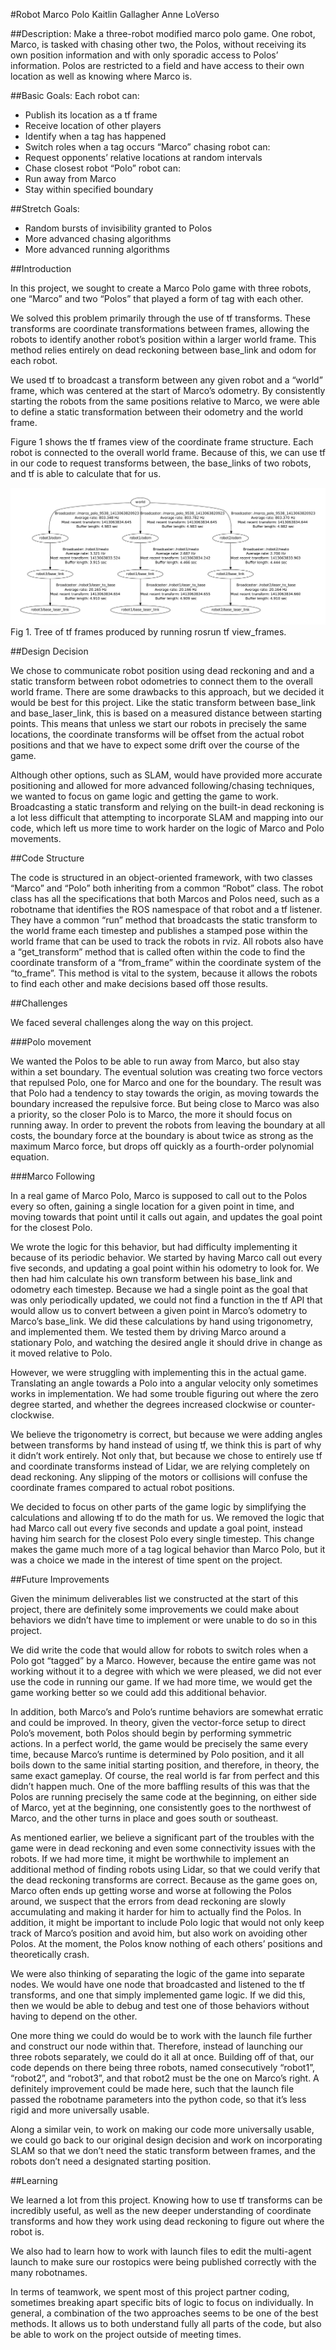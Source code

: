 #Robot Marco Polo
Kaitlin Gallagher
Anne LoVerso

##Description:
Make a three-robot modified marco polo game. One robot, Marco, is tasked with chasing other two, the Polos, without receiving its own position information and with only sporadic access to Polos’ information. Polos are restricted to a field and have access to their own location as well as knowing where Marco is. 

##Basic Goals:
Each robot can:
- Publish its location as a tf frame
- Receive location of other players
- Identify when a tag has happened
- Switch roles when a tag occurs
“Marco” chasing robot can:
- Request opponents’ relative locations at random intervals
- Chase closest robot
“Polo” robot can:
- Run away from Marco
- Stay within specified boundary

##Stretch Goals:
- Random bursts of invisibility granted to Polos
- More advanced chasing algorithms
- More advanced running algorithms


##Introduction

In this project, we sought to create a Marco Polo game with three robots, one “Marco” and two “Polos” that played a form of tag with each other. 

We solved this problem primarily through the use of tf transforms. These transforms are coordinate transformations between frames, allowing the robots to identify another robot’s position within a larger world frame. This method relies entirely on dead reckoning between base_link and odom for each robot.

We used tf to broadcast a transform between any given robot and a “world” frame, which was centered at the start of Marco’s odometry. By consistently starting the robots from the same positions relative to Marco, we were able to define a static transformation between their odometry and the world frame.

Figure 1 shows the tf frames view of the coordinate frame structure. Each robot is connected to the overall world frame. Because of this, we can use tf in our code to request transforms between, the base_links of two robots, and tf is able to calculate that for us.

![Figure 1](frames.png)
Fig 1. Tree of tf frames produced by running rosrun tf view_frames.

##Design Decision

We chose to communicate robot position using dead reckoning and and a static transform between robot odometries to connect them to the overall world frame. There are some drawbacks to this approach, but we decided it would be best for this project. Like the static transform between base_link and base_laser_link, this is based on a measured distance between starting points. This means that unless we start our robots in precisely the same locations, the coordinate transforms will be offset from the actual robot positions and that we have to expect some drift over the course of the game.

Although other options, such as SLAM, would have provided more accurate positioning and allowed for more advanced following/chasing techniques, we wanted to focus on game logic and getting the game to work. Broadcasting a static transform and relying on the built-in dead reckoning is a lot less difficult that attempting to incorporate SLAM and mapping into our code, which left us more time to work harder on the logic of Marco and Polo movements. 

##Code Structure

The code is structured in an object-oriented framework, with two classes “Marco” and “Polo” both inheriting from a common “Robot” class. The robot class has all the specifications that both Marcos and Polos need, such as a robotname that identifies the ROS namespace of that robot and a tf listener. They have a common “run” method that broadcasts the static transform to the world frame each timestep and publishes a stamped pose within the world frame that can be used to track the robots in rviz. All robots also have a “get_transform” method that is called often within the code to find the coordinate transform of a “from_frame” within the coordinate system of the “to_frame”. This method is vital to the system, because it allows the robots to find each other and make decisions based off those results.

##Challenges

We faced several challenges along the way on this project.

###Polo movement

We wanted the Polos to be able to run away from Marco, but also stay within a set boundary. The eventual solution was creating two force vectors that repulsed Polo, one for Marco and one for the boundary. The result was that Polo had a tendency to stay towards the origin, as moving towards the boundary increased the repulsive force. But being close to Marco was also a priority, so the closer Polo is to Marco, the more it should focus on running away. In order to prevent the robots from leaving the boundary at all costs, the boundary force at the boundary is about twice as strong as the maximum Marco force, but drops off quickly as a fourth-order polynomial equation. 

###Marco Following

In a real game of Marco Polo, Marco is supposed to call out to the Polos every so often, gaining a single location for a given point in time, and moving towards that point until it calls out again, and updates the goal point for the closest Polo.

We wrote the logic for this behavior, but had difficulty implementing it because of its periodic behavior. We started by having Marco call out every five seconds, and updating a goal point within his odometry to look for. We then had him calculate his own transform between his base_link and odometry each timestep. Because we had a single point as the goal that was only periodically updated, we could not find a function in the tf API that would allow us to convert between a given point in Marco’s odometry to Marco’s base_link. We did these calculations by hand using trigonometry, and implemented them. We tested them by driving Marco around a stationary Polo, and watching the desired angle it should drive in change as it moved relative to Polo.

However, we were struggling with implementing this in the actual game. Translating an angle towards a Polo into a angular velocity only sometimes works in implementation. We had some trouble figuring out where the zero degree started, and whether the degrees increased clockwise or counter-clockwise.

We believe the trigonometry is correct, but because we were adding angles between transforms by hand instead of using tf, we think this is part of why it didn’t work entirely. Not only that, but because we chose to entirely use tf and coordinate transforms instead of Lidar, we are relying completely on dead reckoning. Any slipping of the motors or collisions will confuse the coordinate frames compared to actual robot positions.

We decided to focus on other parts of the game logic by simplifying the calculations and allowing tf to do the math for us. We removed the logic that had Marco call out every five seconds and update a goal point, instead having him search for the closest Polo every single timestep. This change makes the game much more of a tag logical behavior than Marco Polo, but it was a choice we made in the interest of time spent on the project.

##Future Improvements

Given the minimum deliverables list we constructed at the start of this project, there are definitely some improvements we could make about behaviors we didn’t have time to implement or were unable to do so in this project.

We did write the code that would allow for robots to switch roles when a Polo got “tagged” by a Marco. However, because the entire game was not working without it to a degree with which we were pleased, we did not ever use the code in running our game. If we had more time, we would get the game working better so we could add this additional behavior.

In addition, both Marco’s and Polo’s runtime behaviors are somewhat erratic and could be improved. In theory, given the vector-force setup to direct Polo’s movement, both Polos should begin by performing symmetric actions. In a perfect world, the game would be precisely the same every time, because Marco’s runtime is determined by Polo position, and it all boils down to the same initial starting position, and therefore, in theory, the same exact gameplay. Of course, the real world is far from perfect and this didn’t happen much. One of the more baffling results of this was that the Polos are running precisely the same code at the beginning, on either side of Marco, yet at the beginning, one consistently goes to the northwest of Marco, and the other turns in place and goes south or southeast.

As mentioned earlier, we believe a significant part of the troubles with the game were in dead reckoning and even some connectivity issues with the robots. If we had more time, it might be worthwhile to implement an additional method of finding robots using Lidar, so that we could verify that the dead reckoning transforms are correct. Because as the game goes on, Marco often ends up getting worse and worse at following the Polos around, we suspect that the errors from dead reckoning are slowly accumulating and making it harder for him to actually find the Polos. In addition, it might be important to include Polo logic that would not only keep track of Marco’s position and avoid him, but also work on avoiding other Polos. At the moment, the Polos know nothing of each others’ positions and theoretically crash.

We were also thinking of separating the logic of the game into separate nodes. We would have one node that broadcasted and listened to the tf transforms, and one that simply implemented game logic. If we did this, then we would be able to debug and test one of those behaviors without having to depend on the other.

One more thing we could do would be to work with the launch file further and construct our node within that. Therefore, instead of launching our three robots separately, we could do it all at once. Building off of that, our code depends on there being three robots, named consecutively “robot1”, “robot2”, and “robot3”, and that robot2 must be the one on Marco’s right. A definitely improvement could be made here, such that the launch file passed the robotname parameters into the python code, so that it’s less rigid and more universally usable.

Along a similar vein, to work on making our code more universally usable, we could go back to our original design decision and work on incorporating SLAM so that we don’t need the static transform between frames, and the robots don’t need a designated starting position.

##Learning

We learned a lot from this project. Knowing how to use tf transforms can be incredibly useful, as well as the new deeper understanding of coordinate transforms and how they work using dead reckoning to figure out where the robot is.

We also had to learn how to work with launch files to edit the multi-agent launch to make sure our rostopics were being published correctly with the many robotnames. 

In terms of teamwork, we spent most of this project partner coding, sometimes breaking apart specific bits of logic to focus on individually. In general, a combination of the two approaches seems to be one of the best methods. It allows us to both understand fully all parts of the code, but also be able to work on the project outside of meeting times. 
